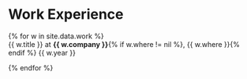 <h1 class="category-title" id="work">Work Experience</h1>
{% for w in site.data.work %}

<article class="post-item">
    <div class="two-block-row-container with-date">
        <!-- <span class="company-logo">
            <img src="{{ i.icon }}">
        </span> -->
        <span class="article-title">{{ w.title }} at <strong style="white-space:nowrap;">{{ w.company }}</strong>{% if w.where != nil %}, {{ w.where }}{% endif %}</span>
        <span class="post-meta date-label">{{ w.year }}</span>
    </div>
</article>

{% endfor %}